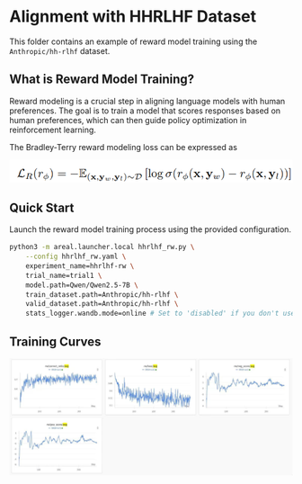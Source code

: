 # Alignment with HHRLHF Dataset

This folder contains an example of reward model training using the `Anthropic/hh-rlhf`
dataset.

## What is Reward Model Training?

Reward modeling is a crucial step in aligning language models with human preferences.
The goal is to train a model that scores responses based on human preferences, which can
then guide policy optimization in reinforcement learning.

The Bradley-Terry reward modeling loss can be expressed as

![rw_loss_formula.png](rw_loss_formula.png)

## Quick Start

Launch the reward model training process using the provided configuration.

```bash
python3 -m areal.launcher.local hhrlhf_rw.py \
    --config hhrlhf_rw.yaml \
    experiment_name=hhrlhf-rw \
    trial_name=trial1 \
    model.path=Qwen/Qwen2.5-7B \
    train_dataset.path=Anthropic/hh-rlhf \
    valid_dataset.path=Anthropic/hh-rlhf \
    stats_logger.wandb.mode=online # Set to 'disabled' if you don't use Weights & Biases
```

## Training Curves

![rw_curve.png](rw_curve.png)
